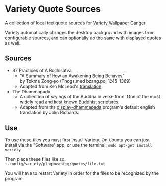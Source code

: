 # Variety Quote Sources
A collection of local text quote sources for [Variety Wallpaper Canger](http://peterlevi.com/variety/)

Variety automatically changes the desktop background with images from configurable sources, and can optionally do the same with displayed quotes as well.

## Sources
- 37 Practices of A Bodhisatva
  - "A Summary of How an Awakening Being Behaves"  
    by Tokmé Zong-po (Thogs.med bzang.po, 1245-1369)
  - Adapted from Ken McLeod's [translation](http://unfetteredmind.org/37-practices-of-a-bodhisattva/)
- The Dhammapada
  - A collection of sayings of the Buddha in verse form. One of the most widely read and best known Buddhist scriptures.
  - Adapted from the [display-dhammapada](http://unicode.strangled.net/me/rch/dd.html) program's default english translation by John Richards.

## Use
To use these files you must first install Variety. On Ubuntu you can just install via the "Software" app, or use the terminal:
`sudo apt-get install variety`

Then place these files like so:  
`~.config/variety/pluginconfig/quotes/file.txt`

You will have to restart Variety in order for the files to be recognized by the program.
